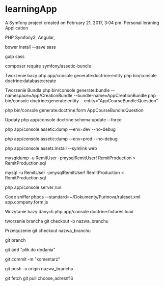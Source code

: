 learningApp
===========

A Symfony project created on February 21, 2017, 3:04 pm.
Personal leraning Application

PHP Symfony2, Angular,










bower install --save sass

gulp sass

composer require symfony/assetic-bundle

Tworzenie bazy
php app/console generate:doctrine:entity
php bin/console doctrine:database:create

Tworzenie Bundla
php bin/console generate:bundle --namespace=App/CreationBundle --bundle-name=AppCreationBundle
php bin/console doctrine:generate:entity --entity="AppCourseBundle:Question"

php bin/console generate:doctrine:form AppCourseBundle:Question

Updaty
php app/console doctrine:schema:update --force

php app/console assetic:dump --env=dev --no-debug

php app/console assetic:dump --env=prod --no-debug

php app/console assets:install --symlink web


mysqldump -u RemitUser -pmysqlRemitUser! RemitProduction > RemitProduction.sql

mysql -u RemitUser -pmysqlRemitUser! RemitProduction < RemitProduction.sql

php app/console server:run

Code sniffer
phpcs --standard=~/Dokumenty/Purinova/ruleset.xml app.company.form.js

Wczytanie bazy danych
php app/console doctrine:fixtures:load

tworzenie brancha
git checkout -b nazwa_branchu

Przełączenie
git checkout nazwa_branchu

git branch 

git add "plik do dodania"

git commit -m "komentarz"

git push -u origin nazwa_branchu

git fetch
git pull
choose_adres#16
